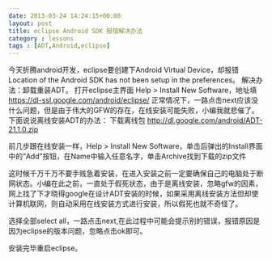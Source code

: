 ```yaml
---
date: 2013-03-24 14:24:15+00:00
layout: post
title: eclipse Android SDK 报错解决办法
category : lessons
tags : [ADT,Android,eclipse]
---
```


今天折腾android开发，eclipse要创建下Android Virtual Device，却报错Location of the Android SDK has not been setup in the preferences。<!-- more -->
解决办法：卸载重装ADT。
打开eclipse主界面 Help > Install New Software，地址填 https://dl-ssl.google.com/android/eclipse/
正常情况下，一路点击next应该没什么问题，但是由于伟大的GFW的存在，在线安装可能失败，小编我就悲催了。
下面说说离线安装ADT的办法：
下载离线包 http://dl.google.com/android/ADT-21.1.0.zip

前几步跟在线安装一样，Help > Install New Software，单击后弹出的Install界面中的“Add”按钮，在Name中输入任意名字，单击Archive找到下载的zip文件

这时候千万千万不要手贱急着安装，在进入安装之前一定要确保自己的电脑处于断网状态。小编在此之前，一直处于假死状态，由于是离线安装，忽略gfw的因素，网上找了下才晓得google在设计ADT安装的时候，如果采用离线安装方法但却使计算机联网，则自动采用在线安装方式进行安装，所以假死也就不奇怪了。

选择全部select all，一路点击next,在此过程中可能会提示别的错误，报错原因是因为eclipse的版本问题，忽略点击ok即可。

安装完毕重启eclipse。

